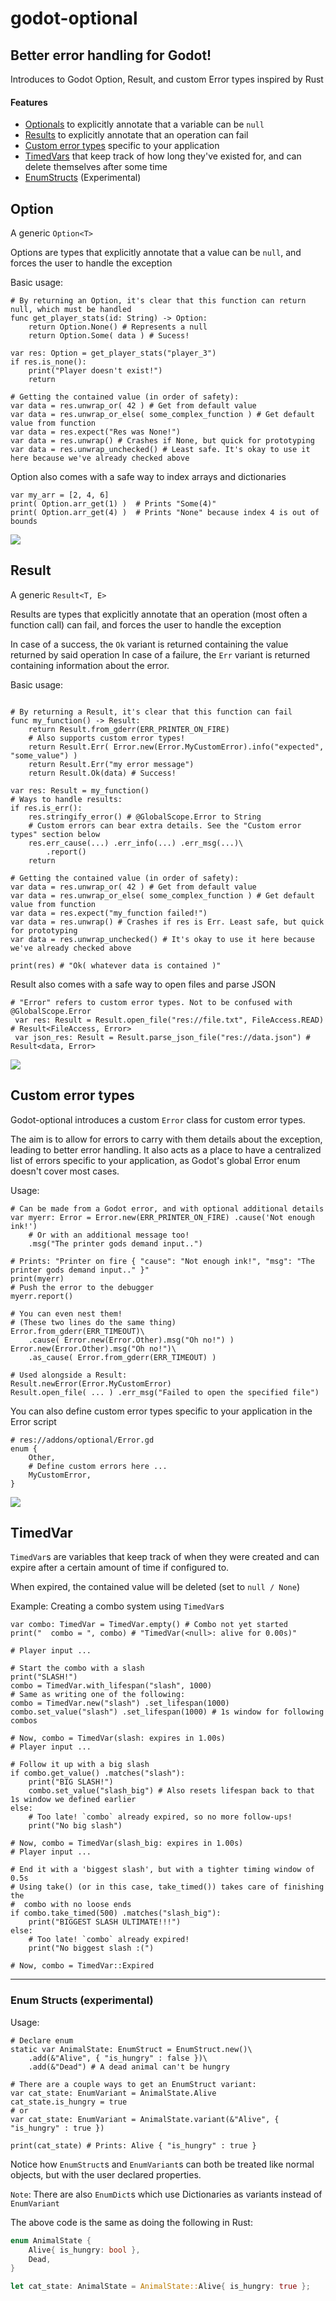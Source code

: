 # godot-optional
## Better error handling for Godot!
Introduces to Godot Option, Result, and custom Error types inspired by Rust

#### Features

- [Optionals](#option) to explicitly annotate that a variable can be `null`
- [Results](#result) to explicitly annotate that an operation can fail
- [Custom error types](#custom-error-types) specific to your application
- [TimedVars](#timedvar) that keep track of how long they've existed for, and can delete themselves after some time
- [EnumStructs](#enum-structs-experimental) (Experimental)

## Option
A generic `Option<T>`

Options are types that explicitly annotate that a value can be `null`, and forces the user to handle the exception

Basic usage:
```gdscript
# By returning an Option, it's clear that this function can return null, which must be handled
func get_player_stats(id: String) -> Option:
    return Option.None() # Represents a null
    return Option.Some( data ) # Sucess!

var res: Option = get_player_stats("player_3")
if res.is_none():
    print("Player doesn't exist!")
    return

# Getting the contained value (in order of safety):
var data = res.unwrap_or( 42 ) # Get from default value
var data = res.unwrap_or_else( some_complex_function ) # Get default value from function
var data = res.expect("Res was None!")
var data = res.unwrap() # Crashes if None, but quick for prototyping
var data = res.unwrap_unchecked() # Least safe. It's okay to use it here because we've already checked above
```

Option also comes with a safe way to index arrays and dictionaries
```gdscript
var my_arr = [2, 4, 6]
print( Option.arr_get(1) )  # Prints "Some(4)"
print( Option.arr_get(4) )  # Prints "None" because index 4 is out of bounds
```
![](screenshots/example_attack.png)


## Result
A generic `Result<T, E>`

Results are types that explicitly annotate that an operation (most often a function call) can fail, and forces the user to handle the exception

In case of a success, the `Ok` variant is returned containing the value returned by said operation
In case of a failure, the `Err` variant is returned containing information about the error.

Basic usage:
```gdscript

# By returning a Result, it's clear that this function can fail
func my_function() -> Result:
    return Result.from_gderr(ERR_PRINTER_ON_FIRE)
    # Also supports custom error types!
    return Result.Err( Error.new(Error.MyCustomError).info("expected", "some_value") )
    return Result.Err("my error message")
    return Result.Ok(data) # Success!

var res: Result = my_function()
# Ways to handle results:
if res.is_err():
    res.stringify_error() # @GlobalScope.Error to String
    # Custom errors can bear extra details. See the "Custom error types" section below
    res.err_cause(...) .err_info(...) .err_msg(...)\
        .report()
    return

# Getting the contained value (in order of safety):
var data = res.unwrap_or( 42 ) # Get from default value
var data = res.unwrap_or_else( some_complex_function ) # Get default value from function
var data = res.expect("my_function failed!")
var data = res.unwrap() # Crashes if res is Err. Least safe, but quick for prototyping
var data = res.unwrap_unchecked() # It's okay to use it here because we've already checked above

print(res) # "Ok( whatever data is contained )"
```

Result also comes with a safe way to open files and parse JSON

```gdscript
# "Error" refers to custom error types. Not to be confused with @GlobalScope.Error
 var res: Result = Result.open_file("res://file.txt", FileAccess.READ) # Result<FileAccess, Error>
 var json_res: Result = Result.parse_json_file("res://data.json") # Result<data, Error>
```
![](screenshots/example_file.png)

## Custom error types
Godot-optional introduces a custom `Error` class for custom error types. 

The aim is to allow for errors to carry with them details about the exception, leading to better error handling. 
It also acts as a place to have a centralized list of errors specific to your application, as Godot's global Error enum doesn't cover most cases. 

Usage:
```gdscript
# Can be made from a Godot error, and with optional additional details
var myerr: Error = Error.new(ERR_PRINTER_ON_FIRE) .cause('Not enough ink!')
    # Or with an additional message too!
    .msg("The printer gods demand input..")

# Prints: "Printer on fire { "cause": "Not enough ink!", "msg": "The printer gods demand input.." }"
print(myerr)
# Push the error to the debugger
myerr.report()

# You can even nest them!
# (These two lines do the same thing)
Error.from_gderr(ERR_TIMEOUT)\
    .cause( Error.new(Error.Other).msg("Oh no!") )
Error.new(Error.Other).msg("Oh no!")\
    .as_cause( Error.from_gderr(ERR_TIMEOUT) )

# Used alongside a Result:
Result.newError(Error.MyCustomError)
Result.open_file( ... ) .err_msg("Failed to open the specified file")
```

You can also define custom error types specific to your application in the Error script
```gdscript
# res://addons/optional/Error.gd
enum {
    Other,
    # Define custom errors here ...
    MyCustomError,
}
```
![](screenshots/example_custom_errors.png)

## TimedVar
`TimedVar`s are variables that keep track of when they were created and can expire after a certain amount of time if configured to.

When expired, the contained value will be deleted (set to `null / None`)

Example: Creating a combo system using `TimedVar`s

```gdscript
var combo: TimedVar = TimedVar.empty() # Combo not yet started
print("  combo = ", combo) # "TimedVar(<null>: alive for 0.00s)"

# Player input ...

# Start the combo with a slash
print("SLASH!")
combo = TimedVar.with_lifespan("slash", 1000)
# Same as writing one of the following:
combo = TimedVar.new("slash") .set_lifespan(1000)
combo.set_value("slash") .set_lifespan(1000) # 1s window for following combos

# Now, combo = TimedVar(slash: expires in 1.00s)
# Player input ...

# Follow it up with a big slash
if combo.get_value() .matches("slash"):
	print("BIG SLASH!")
	combo.set_value("slash_big") # Also resets lifespan back to that 1s window we defined earlier
else:
    # Too late! `combo` already expired, so no more follow-ups!
	print("No big slash")

# Now, combo = TimedVar(slash_big: expires in 1.00s)
# Player input ...

# End it with a 'biggest slash', but with a tighter timing window of 0.5s
# Using take() (or in this case, take_timed()) takes care of finishing the
#  combo with no loose ends
if combo.take_timed(500) .matches("slash_big"):
	print("BIGGEST SLASH ULTIMATE!!!")
else:
    # Too late! `combo` already expired!
	print("No biggest slash :(")

# Now, combo = TimedVar::Expired
```

---

### Enum Structs (experimental)

Usage:

```gdscript
# Declare enum
static var AnimalState: EnumStruct = EnumStruct.new()\
    .add(&"Alive", { "is_hungry" : false })\
    .add(&"Dead") # A dead animal can't be hungry

# There are a couple ways to get an EnumStruct variant:
var cat_state: EnumVariant = AnimalState.Alive
cat_state.is_hungry = true
# or
var cat_state: EnumVariant = AnimalState.variant(&"Alive", { "is_hungry" : true })

print(cat_state) # Prints: Alive { "is_hungry" : true }
```
Notice how `EnumStruct`s and `EnumVariant`s can both be treated like normal objects, but with the user declared properties.

`Note`: There are also `EnumDict`s which use Dictionaries as variants instead of `EnumVariant`

The above code is the same as doing the following in Rust:
```rust
enum AnimalState {
    Alive{ is_hungry: bool },
    Dead,
}

let cat_state: AnimalState = AnimalState::Alive{ is_hungry: true };
```
